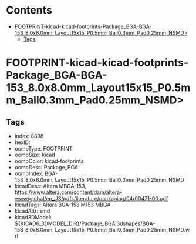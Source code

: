 



Contents
========

* [FOOTPRINT-kicad-kicad-footprints-Package_BGA-BGA-153_8.0x8.0mm_Layout15x15_P0.5mm_Ball0.3mm_Pad0.25mm_NSMD>](#footprint-kicad-kicad-footprints-package_bga-bga-153_80x80mm_layout15x15_p05mm_ball03mm_pad025mm_nsmd)
	* [Tags](#tags)

# FOOTPRINT-kicad-kicad-footprints-Package_BGA-BGA-153_8.0x8.0mm_Layout15x15_P0.5mm_Ball0.3mm_Pad0.25mm_NSMD>

## Tags

- index: 8898
- hexID: 
- oompType: FOOTPRINT
- oompSize: kicad
- oompColor: kicad-footprints
- oompDesc: Package_BGA
- oompIndex: BGA-153_8.0x8.0mm_Layout15x15_P0.5mm_Ball0.3mm_Pad0.25mm_NSMD
- kicadDesc: Altera MBGA-153, https://www.altera.com/content/dam/altera-www/global/en_US/pdfs/literature/packaging/04r00471-00.pdf
- kicadTags: Altera BGA-153 M153 MBGA
- kicadAttr: smd
- kicad3DModel: ${KICAD6_3DMODEL_DIR}/Package_BGA.3dshapes/BGA-153_8.0x8.0mm_Layout15x15_P0.5mm_Ball0.3mm_Pad0.25mm_NSMD.wrl
